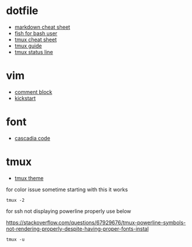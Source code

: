 # dotfile

- [markdown cheat sheet](https://www.markdownguide.org/cheat-sheet)
- [fish for bash user](https://fishshell.com/docs/current/fish_for_bash_users.html)
- [tmux cheat sheet](https://tmuxcheatsheet.com/)
- [tmux guide](https://github.com/tmux/tmux/wiki#welcome-to-tmux)
- [tmux status line](https://arcolinux.com/everything-you-need-to-know-about-tmux-status-bar/)



# vim
- [comment block](https://stackoverflow.com/questions/1676632/whats-a-quick-way-to-comment-uncomment-lines-in-vim)
- [kickstart](https://github.com/nvim-lua/kickstart.nvim)

# font
- [cascadia code](https://github.com/microsoft/cascadia-code)

# tmux
- [tmux theme](https://github.com/jimeh/tmux-themepack)

for color issue sometime starting with this it works
```shell
tmux -2
```

for ssh not displaying powerline properly use below

https://stackoverflow.com/questions/67929676/tmux-powerline-symbols-not-rendering-properly-despite-having-proper-fonts-instal
```shell
tmux -u
```

